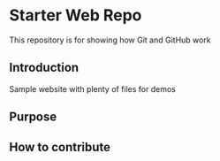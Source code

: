 # Starter Web Repo

This repository is for showing how Git and GitHub work

## Introduction

Sample website with plenty of files for demos

## Purpose

## How to contribute
